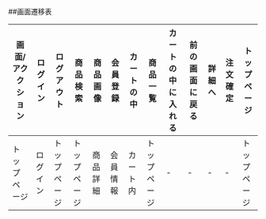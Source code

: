 ##画面遷移表

|画面/アククション|ログイン|ログアウト|商品検索|商品画像|会員登録|カートの中|商品一覧|カートの中に入れる|前の画面に戻る|詳細へ|注文確定|トップページ|
|------------|------|-------|------|-------|-------|-------|-------|-------------|------------|----|-------|--------|
|トップページ|ログイン|トップページ|トップページ|商品詳細|会員情報|カート内|トップページ|-|-|-|-|トップページ|
